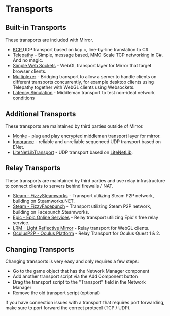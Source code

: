 # Transports

## Built-in Transports

These transports are included with Mirror.

* [KCP ](kcp-transport.md)UDP transport based on kcp.c, line-by-line translation to C#
* [Telepathy](telepathy-transport.md) - Simple, message based, MMO Scale TCP networking in C#. And no magic.
* [Simple Web Sockets](websockets-transport.md) - WebGL transport layer for Mirror that target browser clients.
* [Multiplexer](multiplex-transport.md) - Bridging transport to allow a server to handle clients on different transports concurrently, for example desktop clients using Telepathy together with WebGL clients using Websockets.
* [Latency Simulation](latency-simulaton-transport.md) - Middleman transport to test non-ideal network conditions

## Additional Transports

These transports are maintained by third parties outside of Mirror.

* [Monke](https://github.com/JesusLuvsYooh/monke) - plug and play encrypted middleman transport layer for mirror.
* [Ignorance](ignorance.md) - reliable and unreliable sequenced UDP transport based on ENet.
* [LiteNetLibTransport](litenetlib-transport.md) - UDP transport based on [LiteNetLib](https://github.com/RevenantX/LiteNetLib).

## Relay Transports

These transports are maintained by third parties and use relay infrastructure to connect clients to servers behind firewalls / NAT.

* [Steam - FizzySteamworks](fizzysteamworks-transport.md) - Transport utilizing Steam P2P network, building on Steamworks.NET.
* [Steam - FizzyFacepunch](fizzyfacepunch-transport.md) - Transport utilizing Steam P2P network, building on Facepunch.Steamworks.
* [Epic - Epic Online Services](https://github.com/FakeByte/EpicOnlineTransport) - Relay transport utilizing Epic's free relay service.
* [LRM - Light Reflective Mirror](https://github.com/Derek-R-S/Light-Reflective-Mirror) - Relay transport for WebGL clients.
* [OculusP2P - Oculus Platform](https://github.com/hyferg/MirrorOculusP2P) - Relay Transport for Oculus Quest 1 & 2.

## Changing Transports

Changing transports is very easy and only requires a few steps:

* Go to the game object that has the Network Manager component
* Add another transport script via the Add Component button
* Drag the transport script to the "Transport" field in the Network Manager
* Remove the old transport script (optional)

If you have connection issues with a transport that requires port forwarding, make sure to port forward the correct protocol (TCP / UDP).
